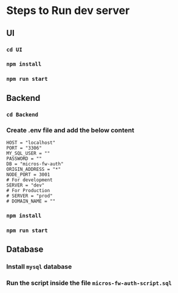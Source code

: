 # Steps to Run dev server

## UI
  ### `cd UI`
  ### `npm install`
  ### `npm run start`

## Backend
  ### `cd Backend`
  ### Create .env file and add the below content
  ``` 
  HOST = "localhost"
  PORT = "3306"
  MY_SQL_USER = ""
  PASSWORD = ""
  DB = "micros-fw-auth"
  ORIGIN_ADDRESS = "*"
  NODE_PORT = 3001
  # For development
  SERVER = "dev"
  # For Production
  # SERVER = "prod"
  # DOMAIN_NAME = ""
  ```
  ### `npm install`
  ### `npm run start`

## Database
  ### Install `mysql` database
  ### Run the script inside the file `micros-fw-auth-script.sql`
